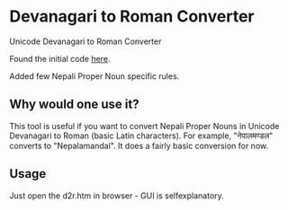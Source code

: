 Devanagari to Roman Converter
=============================

Unicode Devanagari to Roman Converter

Found the initial code [here](https://docs.google.com/uc?id=0B3QLKzA0EHYWYTg4MTExYWItM2JhZC00YzQyLTkyOTEtNjhkMWE3MjFiODYz&export=download&hl=en).

Added few Nepali Proper Noun specific rules.

## Why would one use it?
This tool is useful if you want to convert Nepali Proper Nouns in Unicode Devanagari to Roman (basic Latin characters). For example, "नेपालमण्डल" converts to "Nepalamandal". It does a fairly basic conversion for now.

## Usage
Just open the d2r.htm in browser - GUI is selfexplanatory.

